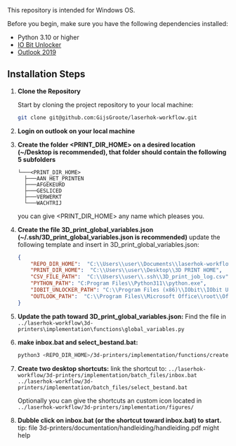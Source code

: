 This repository is intended for Windows OS.

Before you begin, make sure you have the following dependencies installed:

- Python 3.10 or higher
- [IO Bit Unlocker](https://www.iobit.com/nl/iobit-unlocker.php#)
- [Outlook 2019](https://microsoft-outlook.en.softonic.com/)

## Installation Steps

1. **Clone the Repository**

   Start by cloning the project repository to your local machine:

   ```bash
   git clone git@github.com:GijsGroote/laserhok-workflow.git
   ```

2. **Login on outlook on your local machine**

3. **Create the folder <PRINT_DIR_HOME> on a desired location (~/Desktop is recommended), that folder should contain the following 5 subfolders**

    ```text
   └───<PRINT_DIR_HOME>
      ├───AAN_HET_PRINTEN
      ├───AFGEKEURD
      ├───GESLICED
      ├───VERWERKT
      └───WACHTRIJ
    ```

   you can give <PRINT_DIR_HOME> any name which pleases you.

4. **Create the file 3D_print_global_variables.json (~/.ssh/3D_print_global_variables.json is recommended)**
   update the following template and insert in 3D_print_global_variables.json:
   ```json
   {
       "REPO_DIR_HOME":  "C:\\Users\\user\\Documents\\laserhok-workflow",
       "PRINT_DIR_HOME":  "C:\\Users\\user\\Desktop\\3D PRINT HOME",
       "CSV_FILE_PATH":  "C:\\Users\\user\\.ssh\\3D_print_job_log.csv",
       "PYTHON_PATH": "C:Program Files\\Python311\\python.exe",
       "IOBIT_UNLOCKER_PATH": "C:\\Program Files (x86)\\IObit\\IObit Unlocker\\IObitUnlocker.exe",
       "OUTLOOK_PATH":  "C:\\Program Files\\Microsoft Office\\root\\Office16\\OUTLOOK.EXE"
   }
   ```

5. **Update the path toward 3D_print_global_variables.json:**
    Find the file in `../laserhok-workflow\3d-printers\implementation\functions\global_variables.py`

6. **make inbox.bat and select_bestand.bat:**

   ```bash
   python3 <REPO_DIR_HOME>/3d-printers/implementation/functions/create_batch_file.py
   ```
7. **Create two desktop shortcuts:**
   link the shortcut to:
 `../laserhok-workflow/3d-printers/implementation/batch_files/inbox.bat`
 `../laserhok-workflow/3d-printers/implementation/batch_files/select_bestand.bat`

   Optionally you can give the shortcuts an custom icon located in
`../laserhok-workflow/3d-printers/implementation/figures/`

8. **Dubble click on inbox.bat (or the shortcut toward inbox.bat) to start.**
   tip: file 3d-printers/documentation/handleiding/handleiding.pdf might help
